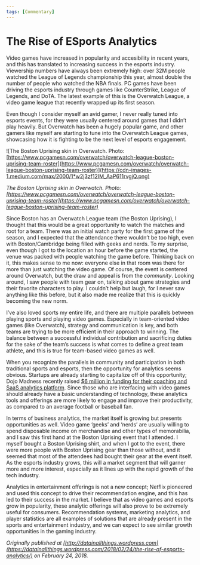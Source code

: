 ```yaml
---
tags: [Commentary]
---
```


# The Rise of ESports Analytics

Video games have increased in popularity and accesibility in recent years, and this has translated to increasing success in the esports industry. Viewership numbers have always been extremely high: over 32M people watched the League of Legends championship this year, almost double the number of people who watched the NBA finals. PC games have been driving the esports industry through games like CounterStrike, League of Legends, and DoTA. The latest example of this is the Overwatch League, a video game league that recently wrapped up its first season.

Even though I consider myself an avid gamer, I never really tuned into esports events, for they were usually centered around games that I didn’t play heavily. But Overwatch has been a hugely popular game, and other gamers like myself are starting to tune into the Overwatch League games, showcasing how it is fighting to be the next level of esports engagement.

![The Boston Uprising skin in Overwatch. Photo: [https://www.pcgamesn.com/overwatch/overwatch-league-boston-uprising-team-roster](https://www.pcgamesn.com/overwatch/overwatch-league-boston-uprising-team-roster)](https://cdn-images-1.medium.com/max/2000/1*w2j3zf12IM_AaP611rvgjQ.png)

*The Boston Uprising skin in Overwatch. Photo: [https://www.pcgamesn.com/overwatch/overwatch-league-boston-uprising-team-roster](https://www.pcgamesn.com/overwatch/overwatch-league-boston-uprising-team-roster)*

Since Boston has an Overwatch League team (the Boston Uprising), I thought that this would be a great opportunity to watch the matches and root for a team. There was an initial watch party for the first game of the season, and I expected that the attendance there wouldn’t be too high, even with Boston/Cambridge being filled with geeks and nerds. To my surprise, even though I got to the location an hour before the game started, the venue was packed with people watching the game before. Thinking back on it, this makes sense to me now: everyone else in that room was there for more than just watching the video game. Of course, the event is centered around Overwatch, but the draw and appeal is from the *community*. Looking around, I saw people with team gear on, talking about game strategies and their favorite characters to play. I couldn’t help but laugh, for I never saw anything like this before, but it also made me realize that this is quickly becoming the new norm.

I’ve also loved sports my entire life, and there are multiple parallels between playing sports and playing video games. Especially in team-oriented video games (like Overwatch), strategy and communication is key, and both teams are trying to be more efficient in their approach to winning. The balance between a successful individual contribution and sacrificing duties for the sake of the team’s success is what comes to define a great team athlete, and this is true for team-based video games as well.

When you recognize the parallels in community and participation in both traditional sports and esports, then the opportunity for analytics seems obvious. Startups are already starting to capitalize off of this opportunity; Dojo Madness recently raised [$6 million in funding for their coaching and SaaS analytics platform](https://venturebeat.com/2017/04/05/dojo-madness-raises-6-million-for-esports-coaching-apps-and-analytics/). Since those who are interfacing with video games should already have a basic understanding of technology, these analytics tools and offerings are more likely to engage and improve their productivity, as compared to an average football or baseball fan.

In terms of business analytics, the market itself is growing but presents opportunities as well. Video game ‘geeks’ and ‘nerds’ are usually willing to spend disposable income on merchandise and other types of memorabilia, and I saw this first hand at the Boston Uprising event that I attended. I myself bought a Boston Uprising shirt, and when I got to the event, there were more people with Boston Uprising gear than those without, and it seemed that most of the attendees had bought their gear at the event itself. As the esports industry grows, this will a market segment that will garner more and more interest, especially as it lines up with the rapid growth of the tech industry.

Analytics in entertainment offerings is not a new concept; Netflix pioneered and used this concept to drive their recommendation engine, and this has led to their success in the market. I believe that as video games and esports grow in popularity, these analytic offerings will also prove to be extremely useful for consumers. Recommendation systems, marketing analytics, and player statistics are all examples of solutions that are already present in the sports and entertainment industry, and we can expect to see similar growth opportunities in the gaming industry.

*Originally published at [http://datainallthings.wordpress.com](https://datainallthings.wordpress.com/2018/02/24/the-rise-of-esports-analytics/) on February 24, 2018.*
